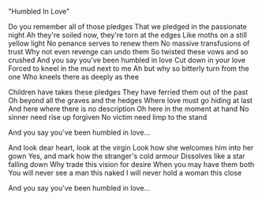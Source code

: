 "Humbled In Love"

Do you remember all of those pledges
That we pledged in the passionate night
Ah they're soiled now, they're torn at the edges
Like moths on a still yellow light
No penance serves to renew them
No massive transfusions of trust
Why not even revenge can undo them
So twisted these vows and so crushed
And you say you've been humbled in love
Cut down in your love
Forced to kneel in the mud next to me
Ah but why so bitterly turn from the one
Who kneels there as deeply as thee

Children have takes these pledges
They have ferried them out of the past
Oh beyond all the graves and the hedges
Where love must go hiding at last
And here where there is no description
Oh here in the moment at hand
No sinner need rise up forgiven
No victim need limp to the stand

And you say you've been humbled in love...

And look dear heart, look at the virgin
Look how she welcomes him into her gown
Yes, and mark how the stranger's cold armour
Dissolves like a star falling down
Why trade this vision for desire
When you may have them both
You will never see a man this naked
I will never hold a woman this close

And you say you've been humbled in love...
